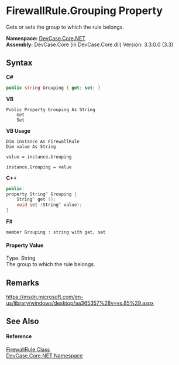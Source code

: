 # FirewallRule.Grouping Property 
 

Gets or sets the group to which the rule belongs.

**Namespace:**&nbsp;<a href="N_DevCase_Core_NET">DevCase.Core.NET</a><br />**Assembly:**&nbsp;DevCase.Core (in DevCase.Core.dll) Version: 3.3.0.0 (3.3)

## Syntax

**C#**<br />
``` C#
public string Grouping { get; set; }
```

**VB**<br />
``` VB
Public Property Grouping As String
	Get
	Set
```

**VB Usage**<br />
``` VB Usage
Dim instance As FirewallRule
Dim value As String

value = instance.Grouping

instance.Grouping = value
```

**C++**<br />
``` C++
public:
property String^ Grouping {
	String^ get ();
	void set (String^ value);
}
```

**F#**<br />
``` F#
member Grouping : string with get, set

```


#### Property Value
Type: String<br />The group to which the rule belongs.

## Remarks
<a href="https://msdn.microsoft.com/en-us/library/windows/desktop/aa365357%28v=vs.85%29.aspx" target="_blank">https://msdn.microsoft.com/en-us/library/windows/desktop/aa365357%28v=vs.85%29.aspx</a>

## See Also


#### Reference
<a href="T_DevCase_Core_NET_FirewallRule">FirewallRule Class</a><br /><a href="N_DevCase_Core_NET">DevCase.Core.NET Namespace</a><br />